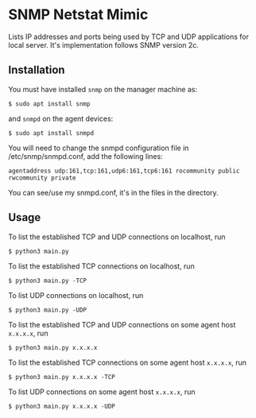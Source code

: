 # SNMP Netstat Mimic

Lists IP addresses and ports being used by TCP and UDP applications for local server. It's implementation follows SNMP version 2c.

## Installation

You must have installed ``snmp`` on the manager machine as:

```console
$ sudo apt install snmp
```

and ``snmpd`` on the agent devices:

```console
$ sudo apt install snmpd
```

You will need to change the snmpd configuration file in /etc/snmp/snmpd.conf, add the following lines:

``
agentaddress udp:161,tcp:161,udp6:161,tcp6:161
rocommunity public
rwcommunity private
``

You can see/use my snmpd.conf, it's in the files in the directory.

## Usage

To list the established TCP and UDP connections on localhost, run

```console
$ python3 main.py
```

To list the established TCP connections on localhost, run

```console
$ python3 main.py -TCP
```

To list UDP connections on localhost, run

```console
$ python3 main.py -UDP
```

To list the established TCP and UDP connections on some agent host ``x.x.x.x``, run

```console
$ python3 main.py x.x.x.x
```

To list the established TCP connections on some agent host ``x.x.x.x``, run

```console
$ python3 main.py x.x.x.x -TCP
```

To list UDP connections on some agent host ``x.x.x.x``, run

```console
$ python3 main.py x.x.x.x -UDP
```
